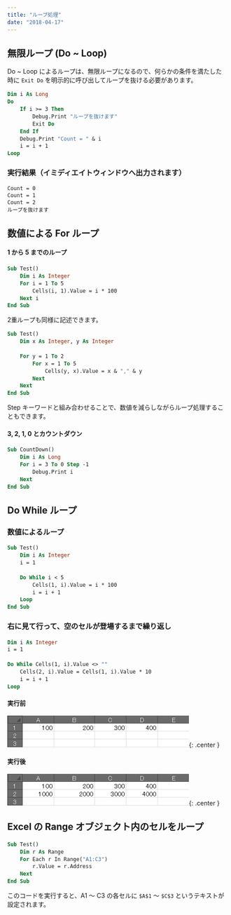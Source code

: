 ```yaml
---
title: "ループ処理"
date: "2018-04-17"
---
```



無限ループ (Do ~ Loop)
----

Do ~ Loop によるループは、無限ループになるので、何らかの条件を満たした時に `Exit Do` を明示的に呼び出してループを抜ける必要があります。

~~~ vb
Dim i As Long
Do
    If i >= 3 Then
        Debug.Print "ループを抜けます"
        Exit Do
    End If
    Debug.Print "Count = " & i
    i = i + 1
Loop
~~~

### 実行結果（イミディエイトウィンドウへ出力されます）

~~~
Count = 0
Count = 1
Count = 2
ループを抜けます
~~~


数値による For ループ
----

#### 1 から 5 までのループ

~~~ vb
Sub Test()
    Dim i As Integer
    For i = 1 To 5
        Cells(i, 1).Value = i * 100
    Next i
End Sub
~~~

2重ループも同様に記述できます。

~~~ vb
Sub Test()
    Dim x As Integer, y As Integer

    For y = 1 To 2
        For x = 1 To 5
            Cells(y, x).Value = x & "," & y
        Next
    Next
End Sub
~~~

Step キーワードと組み合わせることで、数値を減らしながらループ処理することもできます。

#### 3, 2, 1, 0 とカウントダウン

~~~ vb
Sub CountDown()
    Dim i As Long
    For i = 3 To 0 Step -1
        Debug.Print i
    Next
End Sub
~~~


Do While ループ
----

### 数値によるループ

~~~ vb
Sub Test()
    Dim i As Integer
    i = 1

    Do While i < 5
        Cells(1, i).Value = i * 100
        i = i + 1
    Loop
End Sub
~~~

### 右に見て行って、空のセルが登場するまで繰り返し

~~~ vb
Dim i As Integer
i = 1

Do While Cells(1, i).Value <> ""
    Cells(2, i).Value = Cells(1, i).Value * 10
    i = i + 1
Loop
~~~

#### 実行前

![loop-do-while1.png](loop-do-while1.png){: .center }

#### 実行後

![loop-do-while2.png](loop-do-while2.png){: .center }


Excel の Range オブジェクト内のセルをループ
----

~~~ vb
Sub Test()
    Dim r As Range
    For Each r In Range("A1:C3")
        r.Value = r.Address
    Next
End Sub
~~~

このコードを実行すると、A1 ～ C3 の各セルに `$A$1` ～ `$C$3` というテキストが設定されます。

